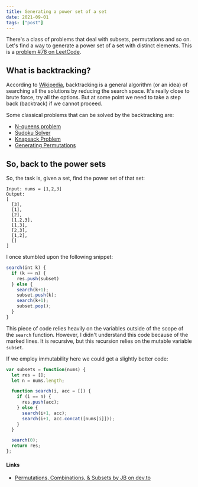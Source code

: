 ```yaml
---
title: Generating a power set of a set
date: 2021-09-01
tags: ["post"]
---
```

There's a class of problems that deal with subsets, permutations and so on. Let's find a way to generate a power set of a set with distinct elements. This is a [problem #78 on LeetCode](https://leetcode.com/problems/subsets/).
<!--///-->
## What is backtracking?
According to [Wikipedia](https://en.wikipedia.org/wiki/Backtracking), backtracking is a general algorithm (or an idea) of searching all the solutions by reducing the search space. It's really close to brute force, try all the options. But at some point we need to take a step back (backtrack) if we cannot proceed.

Some classical problems that can be solved by the backtracking are:

- [N-queens problem](https://www.youtube.com/watch?v=wGbuCyNpxIg "YouTube video by Back To Back SWE on the N-queens problem")
- [Sudoku Solver](https://www.youtube.com/watch?v=G_UYXzGuqvM "Video by Computerphile on the Sudoku Solver")
- [Knapsack Problem](https://www.youtube.com/watch?v=oTTzNMHM05I "Video by Abdul Bari on the Knapsack Problem")
- [Generating Permutations](https://www.youtube.com/watch?v=GCm7m5671Ps "Video by Back To Back SWE on the Permutations")

## So, back to the power sets

So, the task is, given a set, find the power set of that set:

```
Input: nums = [1,2,3]
Output:
[
  [3],
  [1],
  [2],
  [1,2,3],
  [1,3],
  [2,3],
  [1,2],
  []
]
```

I once stumbled upon the following snippet:

```js
search(int k) {
  if (k == n) {
    res.push(subset)
  } else {
    search(k+1);
    subset.push(k);
    search(k+1);
    subset.pop();
  }
}
```

This piece of code relies heavily on the variables outside of the scope of the `search` function. However, I didn't understand this code because of the marked lines. It is recursive, but this recursion relies on the mutable variable `subset`.

If we employ immutability here we could get a slightly better code:

```js
var subsets = function(nums) {
  let res = [];
  let n = nums.length;

  function search(i, acc = []) {
    if (i == n) {
      res.push(acc);
    } else {
      search(i+1, acc);
      search(i+1, acc.concat([nums[i]]));
    }
  }

  search(0);
  return res;
};
```

#### Links

- [Permutations, Combinations, & Subsets by JB on dev.to](https://dev.to/jjb/part-14-permutations-combinations-subsets-3i7p)
